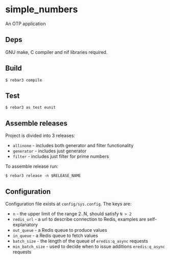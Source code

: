 simple_numbers
=====

An OTP application

Deps
-----

GNU make, C compiler and nif libraries required.

Build
-----

    $ rebar3 compile

Test
-----

    $ rebar3 as test eunit

Assemble releases
-----

Project is divided into 3 releases:
- `allinone` - includes both generator and filter functionality
- `generator` - includes just generator
- `filter` - includes just filter for prime numbers

To assemble release run:

    $ rebar3 release -n $RELEASE_NAME

Configuration
-----

Configuration file exists at `config/sys.config`.
The keys are:
* `n` - the upper limit of the range 2..N, should satisfy `N > 2`
* `redis_url` - a url to describe connection to Redis, examples are self-explanatory
* `out_queue` - a Redis queue to produce values
* `in_queue` - a Redis queue to fetch values
* `batch_size` - the length of the queue of `eredis:q_async` requests
* `min_batch_size` - used to decide when to issue additions `eredis:q_async` requests
